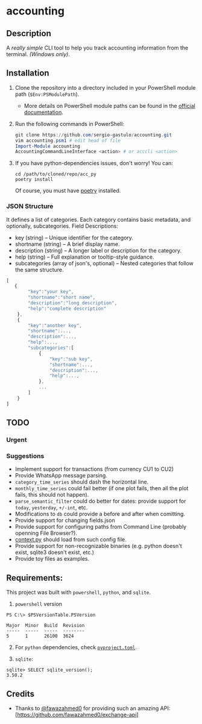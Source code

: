 # accounting

## **Description**  
A *really simple* CLI tool to help you track accounting information from the terminal. *(Windows only)*.  

## **Installation**  
1. Clone the repository into a directory included in your PowerShell module path (`$Env:PSModulePath`).  
   - More details on PowerShell module paths can be found in the [official documentation](https://learn.microsoft.com/es-es/powershell/module/microsoft.powershell.core/about/about_psmodulepath?view=powershell-7.5).  

2. Run the following commands in PowerShell:
   ```powershell
   git clone https://github.com/sergio-gastulo/accounting.git
   vim accounting.psm1 # edit head of file
   Import-Module accounting
   AccountingCommandLineInterface <action> # or acccli <action>
   ```

3. If you have python-dependencies issues, don't worry! You can:
	```
	cd /path/to/cloned/repo/acc_py
	poetry install
	```
	Of course, you must have [poetry](https://python-poetry.org/) installed.

### JSON Structure
It defines a list of categories. Each category contains basic metadata, and optionally, subcategories. Field Descriptions: 
* key (string) – Unique identifier for the category.
* shortname (string) – A brief display name.
* description (string) – A longer label or description for the category.
* help (string) – Full explanation or tooltip-style guidance.
* subcategories (array of json's, optional) – Nested categories that follow the same structure.
```js
[
   {
		"key":"your key",
		"shortname":"short name",
		"description":"long description",
		"help":"complete description"
	},
	{
		"key":"another key",
		"shortname":...,
		"description":...,
		"help":...,
		"subcategories":[
			{
				"key":"sub key",
				"shortname":...,
				"description":...,
				"help":...,
         	},
			...
		]
	}
]
```

## TODO

### Urgent

### Suggestions
- Implement support for transactions (from currency CU1 to CU2)
- Provide WhatsApp message parsing.
- `category_time_series` should dash the horizontal line.
- `monthly_time_series` could fail better (if one plot fails, then all the plot fails, this should not happen).
- `parse_semantic_filter` could do better for dates: provide support for `today`, `yesterday`, `+/-int`, etc.
- Modifications to `db` could provide a before and after when comitting. 
- Provide support for changing fields.json
- Provide support for configuring paths from Command Line (probably openning File Browser?).
- [context.py](/acc_py/src/acc_py/context/context.py) should load from such config file.
- Provide support for non-recognizable binaries (e.g. python doesn't exist, sqlite3 doesn't exist, etc.)
- Provide toy files as examples.

## Requirements:
This project was built with `powershell`, `python`, and `sqlite`.
1. `powershell` version
```
PS C:\> $PSVersionTable.PSVersion

Major  Minor  Build  Revision
-----  -----  -----  --------
5      1      26100  3624
```
2. For `python` dependencies, check [`pyproject.toml`](acc_py/pyproject.toml).

3. `sqlite`:
```
sqlite> SELECT sqlite_version();
3.50.2
```

## Credits
- Thanks to [@fawazahmed0](https://github.com/fawazahmed0) for providing such an amazing API: [https://github.com/fawazahmed0/exchange-api]